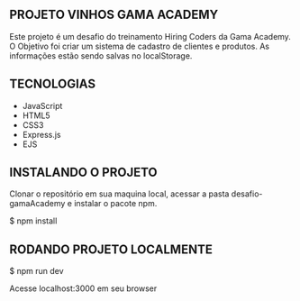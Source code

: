## PROJETO VINHOS GAMA ACADEMY

Este projeto é um desafio do treinamento Hiring Coders da Gama Academy.
O Objetivo foi criar um sistema de cadastro de clientes e produtos. 
As informações estão sendo salvas no localStorage.

## TECNOLOGIAS

- JavaScript
- HTML5
- CSS3
- Express.js
- EJS

## INSTALANDO O PROJETO

Clonar o repositório em sua maquina local, acessar a pasta desafio-gamaAcademy e instalar o pacote npm.

$ npm install

## RODANDO PROJETO LOCALMENTE

$ npm run dev

Acesse localhost:3000 em seu browser


